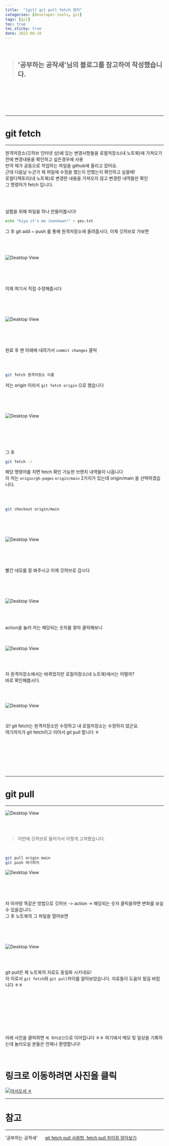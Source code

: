 ```yaml
---
title:  "[git] git pull fetch 정리"
categories: [developer-tools, git]
tags: [git]
toc: true
toc_sticky: true
date: 2022-08-18
---
```


<br>

> ## '공부하는 공작새'님의 블로그를 참고하여 작성했습니다.    
<br>
<br>
<br>
<br>
<br>

---
# git fetch
---
원격저장소(깃허브 인터넷 상)에 있는 변경사항들을 로컬저장소(내 노트북)에 가져오기 전에 변경내용을 확인하고 싶은경우에 사용\
만약 제가 공동으로 작업하는 파일을 github에 올리고 잤어요.\
근데 다음날 누군가 제 파일에 수정을 했는지 안했는지 확인하고 싶을때!\
로컬디렉토리(내 노트북)로 변경한 내용을 가져오지 않고 변경한 내역들만 확인\
그 명령어가 fetch 입니다.

<br>
<br>
<br>
실험을 위해 파일을 하나 만들어봅시다!


```bash
echo "hiya it's me Joonhwan!" > yes.txt
```
그 후 git add ~ push 를 통해 원격저장소에 올려줍시다, 이제 깃허브로 가보면
<br>
<br>
<br>
<br>

![Desktop View](/assets/img/git/fetch-pull/1.PNG)

<br>
<br>
<br>

이제 여기서 직접 수정해줍시다

<br>
<br>
<br>

![Desktop View](/assets/img/git/fetch-pull/2.PNG)

<br>
<br>
<br>

 완료 후 맨 아래에 내려가서 `commit changes` 클릭
 
 <br>
 <br>
 
 ```bash
 git fetch 원격저장소 이름
 ```
 저는 origin 이라서     `git fetch origin` 으로 했습니다

<br>
<br>
<br>

![Desktop View](/assets/img/git/fetch-pull/3.PNG)

<br>
<br>
<br>
<br>

그 후 
```bash
git fetch -r
```

해당 명령어를 치면 fetch 확인 가능한 브랜치 내역들이 나옵니다\
자 저는 `origin/gh-pages`  `origin/main` 2가지가 있는데 origin/main 을 선택하겠습니다.

<br>
<br>

```bash
git checkout origin/main
```

<br>
<br>
<br>

![Desktop View](/assets/img/git/fetch-pull/4.PNG)

<br>
<br>
<br>

빨간 네모를 잘 봐주시고 이제 깃허브로 갑시다


<br>
<br>
<br>

![Desktop View](/assets/img/git/fetch-pull/5.PNG)

<br>
<br>
<br>
action을 눌러 저는 해당되는 숫자를 찾아 클릭해보니 
<br>
<br>
<br>

![Desktop View](/assets/img/git/fetch-pull/6.PNG)


<br>
<br>

자 원격저장소에서는 바뀌었지만 로컬저장소(내 노트북)에서는 어떨까?\
바로 확인해봅시다.

<br>
<br>

![Desktop View](/assets/img/git/fetch-pull/7.PNG)

<br>

오! git fetch는 원격저장소만 수정하고 내 로컬저장소는 수정하지 않군요.\
여기까지가 git fetch이고 이어서 git pull 합니다 ㅎ

<br>
<br>
<br>
<br>
<br>
<br>

---
# git pull
---

![Desktop View](/assets/img/git/fetch-pull/8.PNG)

<br>
<br>

> 이번에 깃허브로 들어가서 이렇게 고쳐봤습니다.

<br>

```bash
git pull origin main
git push 여기까지  
```

![Desktop View](/assets/img/git/fetch-pull/9.PNG)

<br>
<br>
<br>

자 아까랑 똑같은 방법으로 깃허브 -> action -> 해당되는 숫자 클릭을하면 변화를 보실 수 있을겁니다.\
그 후 노트북의 그 파일을 열어보면 

<br>
<br>
<br>

![Desktop View](/assets/img/git/fetch-pull/10.PNG)

<br>
<br>

git pull은 제 노트북의 자료도 동일화 시키네요!\
자 이로서 `git fetch`와 `git pull`차이를 알아보았습니다. 자료들이 도움이 됬길 바랍니다 ㅎㅎ

<br>
<br>
<br>
<br>
<br>
<br>
<br>


아래 사진을 클릭하면 `제 취미공간`으로 이어집니다 ㅎㅎ 여기에서 메모 및 일상을 기록하는데 놀러오실 분들은 언제나 환영합니다!

<br>

# 링크로 이동하려면 사진을 클릭

[![어서오셔 ㅎ](https://encrypted-tbn0.gstatic.com/images?q=tbn:ANd9GcQk-zPB4TCuWRNJVIF0aWgniDPNJgUTdXmILg&usqp=CAU)](https://discord.gg/zkzk5xtm)


---
# 참고 &nbsp;
---
'공부하는 공작새' &nbsp;&nbsp;&nbsp;&nbsp;   [git fetch pull 사용법, fetch pull 차이점 알아보기](https://chaeyoung2.tistory.com/43)
